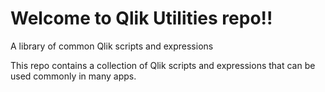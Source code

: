 # Welcome to Qlik Utilities repo!!
A library of common Qlik scripts and expressions

This repo contains a collection of Qlik scripts and expressions that can be used commonly in many apps.

